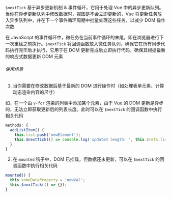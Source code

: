`$nextTick` 基于异步更新机制 & 事件循环，它用于处理 Vue 中的异步更新队列。当你在异步更新队列中修改数据时，视图是不会立即更新的，Vue 将更新任务放入异步队列中，并在下一个事件循环周期中批量处理这些任务，以减少 DOM 操作次数

在 JavaScript 的事件循环中，微任务在当前事件循环的末尾，即在浏览器进行下一次重绘之前执行。`$nextTick` 将回调函数放入微任务队列，确保它在所有同步代码执行完毕后才执行，它用于在 DOM 更新完成后立即执行代码，确保其根据最新的响应式数据更新 DOM 元素

###### 使用场景

1. 当你需要在修改数据后基于最新的 DOM 进行操作时（如处理表单元素、计算动态渲染内容的尺寸）

如，在一个由 `v-for` 渲染的列表中添加某个元素，由于 Vue 的 DOM 更新是异步的，无法立即获取更新后的列表长度。此时可以在 `$nextTick` 的回调函数中执行相关代码

```JavaScript
methods: {
  addListItem() {
    this.list.push('newElement');
    this.$nextTick(() => console.log('updated length: ', this.$refs.listRef.children.length);
  }
}
```

2. 在 `mounted` 钩子中，DOM 已挂载，但数据还未更新，可以在 `$nextTick` 的回调函数中执行相关代码

```JavaScript
mounted() {
  this.someDataProperty = 'newVal';
  this.$nextTick(() => {});
}
```

